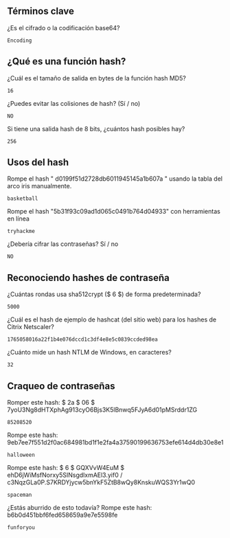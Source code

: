 ## Términos clave

¿Es el cifrado o la codificación base64?

    Encoding

## ¿Qué es una función hash?

¿Cuál es el tamaño de salida en bytes de la función hash MD5?
 
    16

¿Puedes evitar las colisiones de hash? (Sí / no)
 
    NO

Si tiene una salida hash de 8 bits, ¿cuántos hash posibles hay?
 
    256

## Usos del hash

Rompe el hash " d0199f51d2728db6011945145a1b607a " usando la tabla del arco iris manualmente.
 
    basketball
 
Rompe el hash "5b31f93c09ad1d065c0491b764d04933" con herramientas en línea
 
    tryhackme

¿Debería cifrar las contraseñas? Sí / no

    NO

##  Reconociendo hashes de contraseña

¿Cuántas rondas usa sha512crypt ($ 6 $) de forma predeterminada?

    5000 

¿Cuál es el hash de ejemplo de hashcat (del sitio web) para los hashes de Citrix Netscaler?
 
    1765058016a22f1b4e076dccd1c3df4e8e5c0839ccded98ea

¿Cuánto mide un hash NTLM de Windows, en caracteres?
 
    32

## Craqueo de contraseñas

Romper este hash: $ 2a $ 06 $ 7yoU3Ng8dHTXphAg913cyO6Bjs3K5lBnwq5FJyA6d01pMSrddr1ZG
 
    85208520
 
Rompe este hash: 9eb7ee7f551d2f0ac684981bd1f1e2fa4a37590199636753efe614d4db30e8e1
 
    halloween

Rompe este hash: $ 6 $ GQXVvW4EuM $ ehD6jWiMsfNorxy5SINsgdlxmAEl3.yif0 / c3NqzGLa0P.S7KRDYjycw5bnYkF5ZtB8wQy8KnskuWQS3Yr1wQ0
 
    spaceman

¿Estás aburrido de esto todavía? Rompe este hash: b6b0d451bbf6fed658659a9e7e5598fe
 
    funforyou



